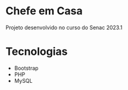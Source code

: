 # Chefe em Casa

Projeto desenvolvido no curso do Senac 2023.1

# Tecnologias
- Bootstrap
- PHP
- MySQL